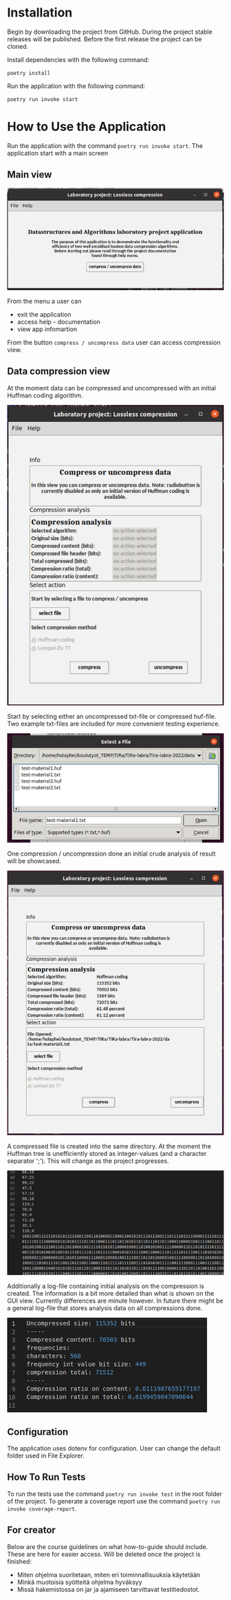 # Installation

Begin by downloading the project from GitHub. During the project stable releases will be published. Before the first release the project can be cloned. 

Install dependencies with the following command:
```
poetry install
```

Run the application with the following command:
```
poetry run invoke start
```

# How to Use the Application

Run the application with the command `poetry run invoke start`. The application start with a main screen

## Main view

![Main view](images/how-to-guide-main-view.png)

From the menu a user can 
* exit the application
* access help - documentation
* view app infomartion

From the button `compress / uncompress data` user can access compression view. 

## Data compression view
At the moment data can be compressed and uncompressed with an initial Huffman coding algorithm. 

![Compression view](images/how-to-guide-compression-view-initial.png)

Start by selecting either an uncompressed txt-file or compressed huf-file. Two example txt-files are included for more convenient testing experience.  

![File explorer](images/how-to-guide-compression-view-explorer.png)

One compression / uncompression done an initial crude analysis of result will be showcased. 

![Analysis](images/how-to-guide-compression-view-action-taken.png)

A compressed file is created into the same directory. At the moment the Huffman tree is unefficiently stored as integer-values (and a character separator ';'). This will change as the project progresses. 

![An example of compressed file](images/how-to-guide-huffman-compressed.png)

Additionally a log-file containing initial analysis on the compression is created. The information is a bit more detailed than what is shown on the GUI view. Currently differences are minute however. In future there might be a general log-file that stores analysis data on all compressions done. 

![Log-file](images/how-to-guide-huffman-analysis.png)

## Configuration
The application uses dotenv for configuration. User can change the default folder used in File Explorer. 


## How To Run Tests
To run the tests use the command `poetry run invoke test` in the root folder of the project. To generate a coverage report use the command `poetry run invoke coverage-report`.


## For creator 
Below are the course guidelines on what how-to-guide should include. These are here for easier access. Will be deleted once the project is finished:

* Miten ohjelma suoritetaan, miten eri toiminnallisuuksia käytetään
* Minkä muotoisia syötteitä ohjelma hyväksyy
* Missä hakemistossa on jar ja ajamiseen tarvittavat testitiedostot.